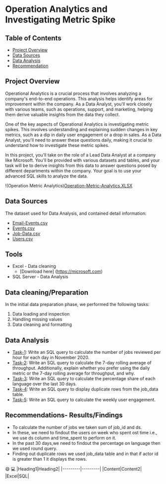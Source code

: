 # Operation Analytics and Investigating Metric Spike

## Table of Contents
- [Project Overview](Project-Overview)
- [Data Sources](Data-Sources)
- [Data Analysis](Data-Analysis)
- [Recommendation](Recoommendation)

## Project Overview
Operational Analytics is a crucial process that involves analyzing a company's end-to-end operations. This analysis helps identify areas for improvement within the company. As a Data Analyst, you'll work closely with various teams, such as operations, support, and marketing, helping them derive valuable insights from the data they collect.

One of the key aspects of Operational Analytics is investigating metric spikes. This involves understanding and explaining sudden changes in key metrics, such as a dip in daily user engagement or a drop in sales. As a Data Analyst, you'll need to answer these questions daily, making it crucial to understand how to investigate these metric spikes.

In this project, you'll take on the role of a Lead Data Analyst at a company like Microsoft. You'll be provided with various datasets and tables, and your task will be to derive insights from this data to answer questions posed by different departments within the company. Your goal is to use your advanced SQL skills to analyze the data.

!(Operation Metric Analytics)[Operation-Metric-Analytics.XLSX](https://github.com/MadisettySurekha/Operation-Metric-Analytics/edit/main/README.md)

## Data Sources
The dataset used for Data Analysis, and contained detail information:
- [Email-Events.csv](email-events)
- [Events.csv](Events.csv)
- [Job-Data.csv](Job-Data)
- [Users.csv](users)

## Tools
- Excel - Data cleaning
  - [Download here] (https://microsoft.com)
- SQL Server - Data Analysis

## Data cleaning/Preparation
In the initial data preparation phase, we performed the following tasks:
1. Data loading and inspection
2. Handling missing values
3. Data cleaning and formatting

## Data Analysis
- [Task-1](Task-1): Write an SQL query to calculate the number of jobs reviewed per hour for each day in November 2020.
- [Task-2](Task-2): Write an SQL query to calculate the 7-day rolling average of throughput. Additionally, explain whether you prefer using the daily metric or the 7-day rolling average for throughput, and why.
- [Task-3](Task-3): Write an SQL query to calculate the percentage share of each language over the last 30 days.
- [Task-4](Task-4): Write an SQL query to display duplicate rows from the job_data table.
- [Task-5](Task-5): Write an SQL query to calculate the weekly user engagement.

## Recommendations- Results/Findings
- To calculate the number of jobs we taken sum of job_id and ds.
- In these, we need to findout the users on week who spent ost time i.e., we use ds column and time_spent to perform on it.
- In the past 30 days,we need to findout the percentage on language then we used round query.
- Finding out duplicate rows we used job_data table and in that if actor id is greater than 1 it displays the rows.
 
😄
💻
|Heading1|Heading2|
|---------|---------|
|Content|Content2|
|Excel|SQL|


